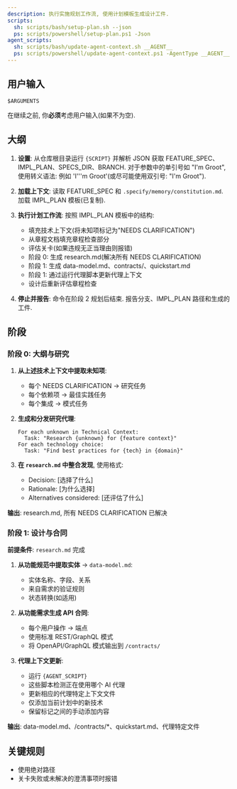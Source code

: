 ```yaml
---
description: 执行实施规划工作流, 使用计划模板生成设计工件.
scripts:
  sh: scripts/bash/setup-plan.sh --json
  ps: scripts/powershell/setup-plan.ps1 -Json
agent_scripts:
  sh: scripts/bash/update-agent-context.sh __AGENT__
  ps: scripts/powershell/update-agent-context.ps1 -AgentType __AGENT__
---
```


## 用户输入

```text
$ARGUMENTS
```

在继续之前, 你**必须**考虑用户输入(如果不为空).

## 大纲

1. **设置**: 从仓库根目录运行 `{SCRIPT}` 并解析 JSON 获取 FEATURE_SPEC、IMPL_PLAN、SPECS_DIR、BRANCH. 对于参数中的单引号如 "I'm Groot", 使用转义语法: 例如 'I'\''m Groot'(或尽可能使用双引号: "I'm Groot").

2. **加载上下文**: 读取 FEATURE_SPEC 和 `.specify/memory/constitution.md`. 加载 IMPL_PLAN 模板(已复制).

3. **执行计划工作流**: 按照 IMPL_PLAN 模板中的结构: 
   - 填充技术上下文(将未知项标记为"NEEDS CLARIFICATION")
   - 从章程文档填充章程检查部分
   - 评估关卡(如果违规无正当理由则报错)
   - 阶段 0: 生成 research.md(解决所有 NEEDS CLARIFICATION)
   - 阶段 1: 生成 data-model.md、contracts/、quickstart.md
   - 阶段 1: 通过运行代理脚本更新代理上下文
   - 设计后重新评估章程检查

4. **停止并报告**: 命令在阶段 2 规划后结束. 报告分支、IMPL_PLAN 路径和生成的工件.

## 阶段

### 阶段 0: 大纲与研究

1. **从上述技术上下文中提取未知项**: 
   - 每个 NEEDS CLARIFICATION → 研究任务
   - 每个依赖项 → 最佳实践任务
   - 每个集成 → 模式任务

2. **生成和分发研究代理**: 
   ```
   For each unknown in Technical Context:
     Task: "Research {unknown} for {feature context}"
   For each technology choice:
     Task: "Find best practices for {tech} in {domain}"
   ```

3. **在 `research.md` 中整合发现**, 使用格式: 
   - Decision: [选择了什么]
   - Rationale: [为什么选择]
   - Alternatives considered: [还评估了什么]

**输出**: research.md, 所有 NEEDS CLARIFICATION 已解决

### 阶段 1: 设计与合同

**前提条件**: `research.md` 完成

1. **从功能规范中提取实体** → `data-model.md`: 
   - 实体名称、字段、关系
   - 来自需求的验证规则
   - 状态转换(如适用)

2. **从功能需求生成 API 合同**: 
   - 每个用户操作 → 端点
   - 使用标准 REST/GraphQL 模式
   - 将 OpenAPI/GraphQL 模式输出到 `/contracts/`

3. **代理上下文更新**: 
   - 运行 `{AGENT_SCRIPT}`
   - 这些脚本检测正在使用哪个 AI 代理
   - 更新相应的代理特定上下文文件
   - 仅添加当前计划中的新技术
   - 保留标记之间的手动添加内容

**输出**: data-model.md、/contracts/*、quickstart.md、代理特定文件

## 关键规则

- 使用绝对路径
- 关卡失败或未解决的澄清事项时报错
